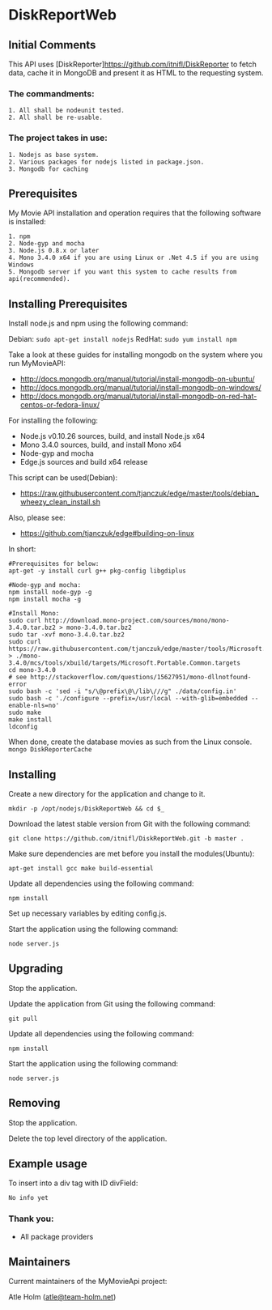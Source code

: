 DiskReportWeb
============

Initial Comments
----------------
This API uses [DiskReporter]https://github.com/itnifl/DiskReporter to fetch data, cache it in MongoDB and present it as HTML to the requesting system.

###  The commandments:
	1. All shall be nodeunit tested.
	2. All shall be re-usable.
	
### The project takes in use:
	1. Nodejs as base system.
	2. Various packages for nodejs listed in package.json.
	3. Mongodb for caching

Prerequisites
-------------
My Movie API installation and operation requires that the following software is installed:

	1. npm
	2. Node-gyp and mocha
	3. Node.js 0.8.x or later
	4. Mono 3.4.0 x64 if you are using Linux or .Net 4.5 if you are using Windows
	5. Mongodb server if you want this system to cache results from api(recommended).

Installing Prerequisites
------------------------
Install node.js and npm using the following command:

Debian: `sudo apt-get install nodejs` RedHat: `sudo yum install npm`

Take a look at these guides for installing mongodb on the system where you run MyMovieAPI:
- http://docs.mongodb.org/manual/tutorial/install-mongodb-on-ubuntu/
- http://docs.mongodb.org/manual/tutorial/install-mongodb-on-windows/
- http://docs.mongodb.org/manual/tutorial/install-mongodb-on-red-hat-centos-or-fedora-linux/

For installing the following:
- Node.js v0.10.26 sources, build, and install Node.js x64
- Mono 3.4.0 sources, build, and install Mono x64
- Node-gyp and mocha
- Edge.js sources and build x64 release

This script can be used(Debian):
- https://raw.githubusercontent.com/tjanczuk/edge/master/tools/debian_wheezy_clean_install.sh

Also, please see:
- https://github.com/tjanczuk/edge#building-on-linux

In short:
```
#Prerequisites for below:
apt-get -y install curl g++ pkg-config libgdiplus

#Node-gyp and mocha:
npm install node-gyp -g
npm install mocha -g

#Install Mono:
sudo curl http://download.mono-project.com/sources/mono/mono-3.4.0.tar.bz2 > mono-3.4.0.tar.bz2
sudo tar -xvf mono-3.4.0.tar.bz2
sudo curl https://raw.githubusercontent.com/tjanczuk/edge/master/tools/Microsoft.Portable.Common.targets > ./mono-3.4.0/mcs/tools/xbuild/targets/Microsoft.Portable.Common.targets
cd mono-3.4.0
# see http://stackoverflow.com/questions/15627951/mono-dllnotfound-error
sudo bash -c 'sed -i "s/\@prefix\@\/lib\///g" ./data/config.in'
sudo bash -c './configure --prefix=/usr/local --with-glib=embedded --enable-nls=no'
sudo make
make install
ldconfig

```



When done, create the database movies as such from the Linux console.
`mongo DiskReporterCache`

Installing
----------
Create a new directory for the application and change to it.

`mkdir -p /opt/nodejs/DiskReportWeb && cd $_`

Download the latest stable version from Git with the following command:

`git clone https://github.com/itnifl/DiskReportWeb.git -b master .`

Make sure dependencies are met before you install the modules(Ubuntu):

`apt-get install gcc make build-essential`

Update all dependencies using the following command:

`npm install`

Set up necessary variables by editing config.js.

Start the application using the following command:

`node server.js`


Upgrading
---------
Stop the application.

Update the application from Git using the following command:

`git pull`

Update all dependencies using the following command:

`npm install`

Start the application using the following command:

`node server.js`

Removing
--------
Stop the application.

Delete the top level directory of the application.

Example usage
-------------
To insert into a div tag with ID divField:

```javascript
No info yet
```

### Thank you:
- All package providers

Maintainers
-----------
Current maintainers of the MyMovieApi project:

Atle Holm (atle@team-holm.net)